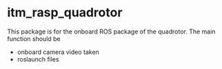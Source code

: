 # itm_rasp_quadrotor

This package is for the onboard ROS package of the quadrotor. The main function should be
- onboard camera video taken
- roslaunch files